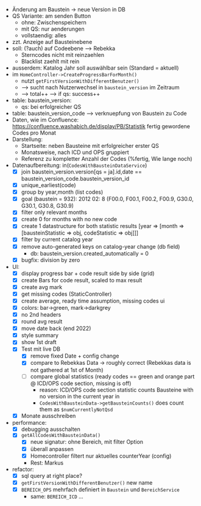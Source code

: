 - Änderung am Baustein -> neue Version in DB
- QS Variante: am senden Button
    - ohne: Zwischenspeichern
    - mit QS: nur aenderungen
    - vollstaendig: alles
- zzt. Anzeige auf Bausteinebene
- soll: (?auch) auf Codeebene --> Rebekka
    - Sterncodes nicht mit reinzaehlen
    - Blacklist zaehlt mit rein
- ausserdem: Katalog Jahr soll auswählbar sein (Standard = aktuell)
- im `HomeController->CreateProgressBarForMonth()`
    - nutzt `getFirstVersionWithDifferentBenutzer()`
    - --> sucht nach Nutzerwechsel in `baustein_version` im Zeitraum 
    - --> total++ --> if qs: success++ 
- table: baustein_version:
    - qs: bei erfolgreicher QS
- table: baustein_version_code --> verknuepfung von Baustein zu Code
- Daten, wie im Confluence: https://confluence.washabich.de/display/PB/Statistik fertig gewordene Codes pro Monat
- Darstellung: 
    - Startseite: neben Bausteine mit erfolgreicher erster QS
    - Monatsweise, nach ICD und OPS gruppiert
    - Referenz zu kompletter Anzahl der Codes (%fertig, Wie lange noch)
- Datenaufbereitung: in(`CodesWithBausteinDataService`)
    - [X] join baustein_version.version[qs = ja].id,date == baustein_version_code.baustein_version_id 
    - [X] unique_earliest(code)
    - [X] group by year,month (list codes)
    - [X] goal (baustein = 932):  2012 02: 8 (F00.0, F00.1, F00.2, F00.9, G30.0, G30.1, G30.8, G30.9)
    - [X] filter only relevant months
    - [X] create 0 for months with no new code
    - [X] create 1 datastructure for both statistic results [year => [month => [bausteinStatistic => obj, codeStatistic => obj]]]
    - [X] filter by current catalog year
    - [X] remove auto-generated keys on catalog-year change (db field)
      - db: baustein_version.created_automatically = 0
    - [X] bugfix: division by zero
- UI:
    - [X] display progress bar + code result side by side (grid)
    - [X] create Bars for code result, scaled to max result
    - [X] create avg mark
    - [X] get missing codes (StaticController)
    - [X] create average, ready time assumption, missing codes ui
    - [X] colors: bar->green, mark->darkgrey
    - [X] no 2nd headers
    - [X] round avg result
    - [X] move date back (end 2022)
    - [X] style summary
    - [X] show 1st draft
    - [X] Test mit live DB
        - [X] remove fixed Date + config change
        - [X] compare to Rebekkas Data -> roughly correct (Rebekkas data is not gathered at 1st of Month)
        - [ ] compare global statistics (ready codes == green and orange part @ ICD/OPS code section, missing is off)
          - reason: ICD/OPS code section statistic counts Bausteine with no version in the current year in
          - `CodesWithBausteinData->getBausteinCounts()` does count them as `$numCurrentlyNotQsd`
    - [X] Monate ausschreiben
- performance:
    - [X] debugging ausschalten
    - [X] `getAllCodesWithBausteinData()`
        - [X] neue signatur: ohne Bereich, mit filter Option
        - [X] überall anpassen
        - [X] Homecontroller filtert nur aktuelles counterYear (config)
        - Rest: Markus
- refactor:
  - [X] sql query at right place?
  - [X] `getFirstVersionWithDifferentBenutzer()` new name
  - [X] `BEREICH_OPS` mehrfach definiert in `Baustein` und `BereichService`
    - same: `BEREICH_ICD` ...